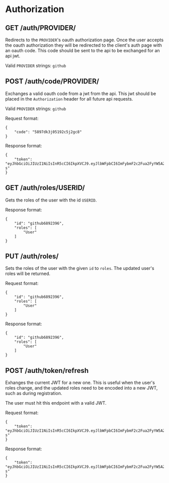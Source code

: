 Authorization
=============

GET /auth/PROVIDER/
----------------------------

Redirects to the `PROVIDER`'s oauth authorization page. Once the user accepts the oauth authorization they will be redirected to the client's auth page with an oauth code. This code should be sent to the api to be exchanged for an api jwt.

Valid `PROVIDER` strings: `github`

POST /auth/code/PROVIDER/
----------------------------------

Exchanges a valid oauth code from a jwt from the api. This jwt should be placed in the `Authorization` header for all future api requests.

Valid `PROVIDER` strings: `github`

Request format:
```
{
	"code": "5897dk3j05192c5j2gc8"
}
```

Response format:
```
{
	"token": "eyJhbGciOiJIUzI1NiIsInR5cCI6IkpXVCJ9.eyJlbWFpbCI6ImFybmF2c2Fua2FyYW5AZ21haWwuY29tIiwiZXhwIjoxNTI1ODQ1MzA0LCJpZCI6MCwicm9sZXMiOlsiVXNlciJdfQ.lYxFGSNDU9q7FoQHNHGvpKu1fTHf8yHsKPg8FDt9L-s"
}
```
GET /auth/roles/USERID/
--------------------------

Gets the roles of the user with the id `USERID`.

Response format:
```
{
	"id": "github6892396",
	"roles": [
		"User"
	]
}
```

PUT /auth/roles/
-----------------

Sets the roles of the user with the given `id` to `roles`. The updated user's roles will be returned.

Request format:
```
{
	"id": "github6892396",
	"roles": [
		"User"
	]
}
```

Response format:
```
{
	"id": "github6892396",
	"roles": [
		"User"
	]
}
```

POST /auth/token/refresh
-----------------

Exhanges the current JWT for a new one. This is useful when the user's roles change, and the updated roles need to be encoded into a new JWT, such as during registration. 

The user must hit this endpoint with a valid JWT.

Request format:
```
{
	"token": "eyJhbGciOiJIUzI1NiIsInR5cCI6IkpXVCJ9.eyJlbWFpbCI6ImFybmF2c2Fua2FyYW5AZ21haWwuY29tIiwiZXhwIjoxNTI1ODQ1MzA0LCJpZCI6MCwicm9sZXMiOlsiVXNlciJdfQ.lYxFGSNDU9q7FoQHNHGvpKu1fTHf8yHsKPg8FDt9L-s"
}
```

Response format:
```
{
	"token": "eyJhbGciOiJIUzI1NiIsInR5cCI6IkpXVCJ9.eyJlbWFpbCI6ImFybmF2c2Fua2FyYW5AZ21haWwuY29tIiwiZXhwIjoxNTI1ODQ1MzA0LCJpZCI6MCwicm9sZXMiOlsiVXNlciJdfQ.lYxFGSNDU9q7FoQHNHGvpKu1fTHf8yHsKPg8FDt9L-s"
}
```